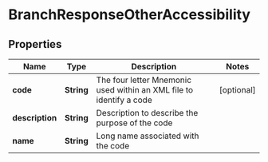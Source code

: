 
# BranchResponseOtherAccessibility

## Properties
Name | Type | Description | Notes
------------ | ------------- | ------------- | -------------
**code** | **String** | The four letter Mnemonic used within an XML file to identify a code |  [optional]
**description** | **String** | Description to describe the purpose of the code | 
**name** | **String** | Long name associated with the code | 



